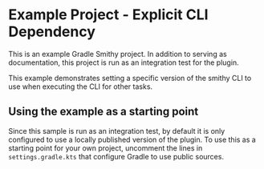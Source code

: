 # Example Project - Explicit CLI Dependency

This is an example Gradle Smithy project. In addition to serving as documentation,
this project is run as an integration test for the plugin.

This example demonstrates setting a specific version of the smithy CLI
to use when executing the CLI for other tasks.

## Using the example as a starting point

Since this sample is run as an integration test, by default it is only configured
to use a locally published version of the plugin. To use this as a starting point
for your own project, uncomment the lines in `settings.gradle.kts` that configure
Gradle to use public sources.
